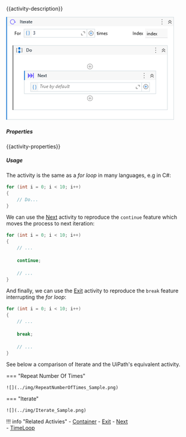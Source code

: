 {{activity-description}}

![](../img/activities/Iterate.png)

##### Properties

{{activity-properties}}

##### Usage

The activity is the same as a *for loop* in many languages, e.g in C#:

``` csharp
for (int i = 0; i < 10; i++)
{
    // Do...
}
```

We can use the [Next](Next.md) activity to reproduce the `continue` feature which moves the process to next iteration:

``` csharp
for (int i = 0; i < 10; i++)
{
    // ...

    continue;

    // ...
}
```

And finally, we can use the [Exit](Exit.md) activity to reproduce the `break` feature interrupting the *for loop*:

``` csharp
for (int i = 0; i < 10; i++)
{
    // ...

    break;

    // ...
}
```

See below a comparison of Iterate and the UiPath's equivalent activity.

=== "Repeat Number Of Times"

    ![](../img/RepeatNumberOfTimes_Sample.png)

=== "Iterate"

    ![](../img/Iterate_Sample.png)


!!! info "Related Activies"
    - [Container](Container.md)
    - [Exit](Exit.md) 
    - [Next](Next.md)    
    - [TimeLoop](Time%20Loop.md)